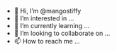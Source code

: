 - 👋 Hi, I’m @mangostiffy
- 👀 I’m interested in ...
- 🌱 I’m currently learning ...
- 💞️ I’m looking to collaborate on ...
- 📫 How to reach me ...

<!---
mangostiffy/mangostiffy is a ✨ special ✨ repository because its `README.md` (this file) appears on your GitHub profile.
You can click the Preview link to take a look at your changes.
--->
